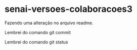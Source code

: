 # senai-versoes-colaboracoes3

Fazendo uma alteração no arquivo readme.

Lembrei do comando git commit

Lembrei do comando git status

